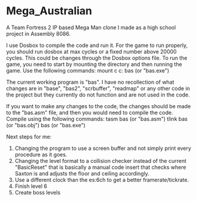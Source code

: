 # Mega_Australian
A Team Fortress 2 IP based Mega Man clone I made as a high school project in Assembly 8086.

I use Dosbox to compile the code and run it.
For the game to run properly, you should run dosbox at max cycles or a fixed number above 20000 cycles. This could be changes through the Dosbox options file.
To run the game, you need to start by mounting the directory and then running the game. Use the following commands:
mount c <the full path to where you put the directory>
c:
bas (or "bas.exe")

The current working program is "bas". I have no recollection of what changes are in "base", "bas2", "scrbuffer", "readmap" or any other code in the project but they currently do not function and are not used in the code.

If you want to make any changes to the code, the changes should be made to the "bas.asm" file, and then you would need to compile the code. Compile using the following commands:
tasm bas (or "bas.asm")
tlink bas (or "bas.obj")
bas (or "bas.exe")


Next steps for me:
1. Changing the program to use a screen buffer and not simply print every procedure as it goes.
2. Changing the level format to a collision checker instead of the current "BasicReset" that is basically a manual code insert that checks where Saxton is and adjusts the floor and ceiling accordingly.
3. Use a different clock than the es:6ch to get a better framerate/tickrate.
4. Finish level 6
5. Create boss levels
